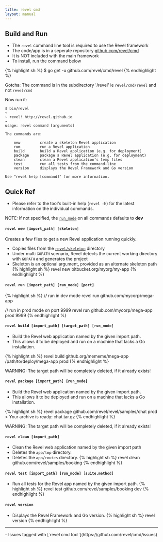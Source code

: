 ```yaml
---
title: revel cmd
layout: manual
---
```


## Build and Run

- The `revel` command line tool is required to use the Revel framework
- The code/app is in a seperate repository [github.com/revel/cmd](https://github.com/revel/cmd)
- It is NOT included with the main framework
- To install, run the command below

{% highlight sh %}
	$ go get -u github.com/revel/cmd/revel
{% endhighlight  %}

<div class="alert alert-danger">Gotcha: The command is in the subdirectory '/revel' ie <code>revel/cmd/revel</code> and not <code>revel/cmd</code></div>

Now run it:

	$ bin/revel
	~
	~ revel! http://revel.github.io
	~
	usage: revel command [arguments]

	The commands are:

		new         create a skeleton Revel application
		run         run a Revel application
		build       build a Revel application (e.g. for deployment)
		package     package a Revel application (e.g. for deployment)
		clean       clean a Revel application's temp files
		test        run all tests from the command-line
		version     displays the Revel Framework and Go version

	Use "revel help [command]" for more information.



## Quick Ref


 - Please refer to the tool's built-in help (`revel -h`) for the latest information on the individual commands.

<div class="alert alert-success">NOTE: If not specified, the <a href="appconf.html#runmodes"><code>run_mode</code></a> on all commands defaults to <b>dev</b></div>


<a name="new"></a>

#### `revel new [import_path] [skeleton]`

Creates a few files to get a new Revel application running quickly.

- Copies files from the [`revel/skeleton`](https://github.com/revel/revel/tree/master/skeleton) directory
- Under multi `GOPATH` scenario, Revel detects the current working directory with `GOPATH` and generates the project
- Skeleton is an optional argument, provided as an alternate skeleton path
{% highlight sh %}
revel new bitbucket.org/myorg/my-app
{% endhighlight %}
<a name="run"></a>

#### `revel run [import_path] [run_mode] [port]`
{% highlight sh %}
// run in dev mode
revel run github.com/mycorp/mega-app

// run in prod mode on port 9999
revel run github.com/mycorp/mega-app prod 9999
{% endhighlight %}   
<a name="build"></a>

#### `revel build [import_path] [target_path] [run_mode]`

- Build the Revel web application named by the given import path.
- This allows it to be deployed and run on a machine that lacks a Go installation.

{% highlight sh %}
    revel build github.org/mememe/mega-app /path/to/deploy/mega-app prod
{% endhighlight %}   

<div class="alert alert-danger">WARNING: The target path will be completely deleted, if it already exists!</div>

<a name="package"></a>

#### `revel package [import_path] [run_mode]`

- Build the Revel web application named by the given import path.
- This allows it to be deployed and run on a machine that lacks a Go installation.

{% highlight sh %}
    revel package github.com/revel/revel/samples/chat prod
    > Your archive is ready: chat.tar.gz
{% endhighlight %}

<div class="alert alert-danger">WARNING: The target path will be completely deleted, if it already exists!</div>

<a name="clean"></a>

#### `revel clean [import_path]`

- Clean the Revel web application named by the given import path
- Deletes the `app/tmp` directory.
- Deletes the `app/routes` directory.
{% highlight sh %}
    revel clean github.com/revel/samples/booking
{% endhighlight %}

<a name="test"></a>

#### `revel test [import_path] [run_mode] [suite.method]`

- Run all tests for the Revel app named by the given import path.
{% highlight sh %}
    revel test github.com/revel/samples/booking dev
{% endhighlight %}

#### `revel version`

- Displays the Revel Framework and Go version.
{% highlight sh %}
    revel version
{% endhighlight %}


<hr>
- Issues tagged with [`revel cmd tool`](https://github.com/revel/cmd/issues)
